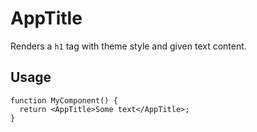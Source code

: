 # AppTitle

Renders a `h1` tag with theme style and given text content.

## Usage

```tsx
function MyComponent() {
  return <AppTitle>Some text</AppTitle>;
}
```
